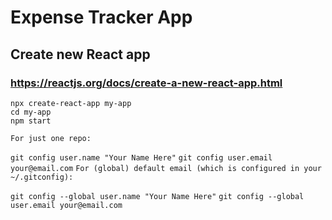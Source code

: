 # Expense Tracker App

## Create new React app
### https://reactjs.org/docs/create-a-new-react-app.html

`npx create-react-app my-app`  
`cd my-app`  
`npm start`  

`For just one repo:`

`git config user.name "Your Name Here"`
`git config user.email your@email.com`
`For (global) default email (which is configured in your ~/.gitconfig):`

`git config --global user.name "Your Name Here"`
`git config --global user.email your@email.com`